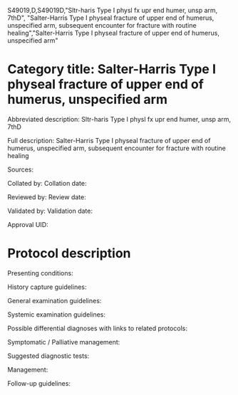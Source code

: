 S49019,D,S49019D,"Sltr-haris Type I physl fx upr end humer, unsp arm, 7thD", "Salter-Harris Type I physeal fracture of upper end of humerus, unspecified arm, subsequent encounter for fracture with routine healing","Salter-Harris Type I physeal fracture of upper end of humerus, unspecified arm"
# Category title: Salter-Harris Type I physeal fracture of upper end of humerus, unspecified arm

Abbreviated description: Sltr-haris Type I physl fx upr end humer, unsp arm, 7thD

Full description: Salter-Harris Type I physeal fracture of upper end of humerus, unspecified arm, subsequent encounter for fracture with routine healing

Sources:

Collated by:
Collation date:

Reviewed by:
Review date:

Validated by:
Validation date:

Approval UID:

# Protocol description

Presenting conditions:

History capture guidelines:

General examination guidelines:

Systemic examination guidelines:

Possible differential diagnoses with links to related protocols:

Symptomatic / Palliative management:

Suggested diagnostic tests:

Management:

Follow-up guidelines:

